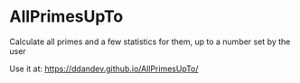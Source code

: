 # AllPrimesUpTo
Calculate all primes and a few statistics for them, up to a number set by the user


Use it at: https://ddandev.github.io/AllPrimesUpTo/
